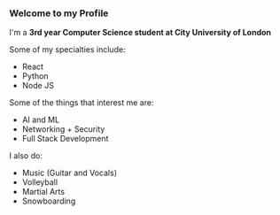 ### Welcome to my Profile

<!--
**br34th3r/br34th3r** is a ✨ _special_ ✨ repository because its `README.md` (this file) appears on your GitHub profile.

Here are some ideas to get you started:

- 🔭 I’m currently working on ...
- 🌱 I’m currently learning ...
- 👯 I’m looking to collaborate on ...
- 🤔 I’m looking for help with ...
- 💬 Ask me about ...
- 📫 How to reach me: ...
- 😄 Pronouns: ...
- ⚡ Fun fact: ...
-->

I'm a **3rd year Computer Science student at City University of London**

Some of my specialties include:

- React
- Python
- Node JS

Some of the things that interest me are:

- AI and ML
- Networking + Security
- Full Stack Development

I also do:

- Music (Guitar and Vocals)
- Volleyball
- Martial Arts
- Snowboarding
